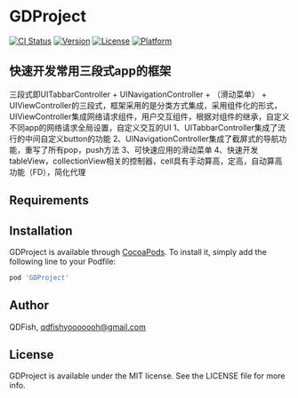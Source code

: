 # GDProject

[![CI Status](https://img.shields.io/travis/QDFish/GDProject.svg?style=flat)](https://travis-ci.org/QDFish/GDProject)
[![Version](https://img.shields.io/cocoapods/v/GDProject.svg?style=flat)](https://cocoapods.org/pods/GDProject)
[![License](https://img.shields.io/cocoapods/l/GDProject.svg?style=flat)](https://cocoapods.org/pods/GDProject)
[![Platform](https://img.shields.io/cocoapods/p/GDProject.svg?style=flat)](https://cocoapods.org/pods/GDProject)

## 快速开发常用三段式app的框架
三段式即UITabbarController + UINavigationController + （滑动菜单） + UIViewController的三段式，框架采用的是分类方式集成，采用组件化的形式，UIViewController集成网络请求组件，用户交互组件，根据对组件的继承，自定义不同app的网络请求全局设置，自定义交互的UI
1、UITabbarController集成了流行的中间自定义button的功能
2、UINavigationController集成了截屏式的导航功能，重写了所有pop，push方法
3、可快速应用的滑动菜单
4、快速开发tableView，collectionView相关的控制器，cell具有手动算高，定高，自动算高功能（FD），简化代理

## Requirements

## Installation

GDProject is available through [CocoaPods](https://cocoapods.org). To install
it, simply add the following line to your Podfile:

```ruby
pod 'GDProject'
```

## Author

QDFish, qdfishyooooooh@gmail.com

## License

GDProject is available under the MIT license. See the LICENSE file for more info.
